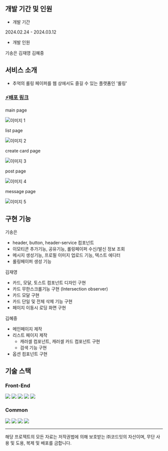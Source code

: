## 개발 기간 및 인원
- 개발 기간

2024.02.24 - 2024.03.12 
- 개발 인원

기송은 김재영 김혜중

## 서비스 소개
- 추억의 롤링 페이퍼를 웹 상에서도 즐길 수 있는 플랫폼인 '롤링'

### [⚡️배포 링크](https://main--rolling4-20.netlify.app/)

main page

 ![이미지 1](https://lh7-us.googleusercontent.com/Xzz1c_9ryaviOIzzOBtrFfdvjqyXixUlixRMwphC2zlXyMhj2CgeWEl0WKVsZ4gFqRLCWSmNSpP4DHGuDnupft3NFGQ0mnWdGbugCXx1KXZ49xtSGliaVTxxGsW72u0KiK_hA6_CdKtoK_C8_YzivVR-ew=s512)
 
list page

 ![이미지 2](https://lh7-us.googleusercontent.com/gg1WECsqX_Q32Imy2sbICmEZ8mZi1ZV16T6xZuLiYdeTwCGHjet-bZ7eeh3kv6R8tZzkQIErD7M4inHgmBk0PR9-BOzRJ_ekyzO1-6yybpxo3x4QxLgwsSAp-18iKpPqd9OKDbnOuhDViou3M-F0XZVkTA=s512)
 
create card page

![이미지 3](https://lh7-us.googleusercontent.com/k78oXGcEhdKQrYlgKMQ1xS0XA80jEgWRnm-fRFTg4nBytx1-BXwtkswsYho1wMqsnMJB8Y0sbWShefD6jU5EJSB56YGzcgieAIaAa9vNOeNBp-ms2eNu4R4ImqWL7vdEJhciHbyUvFGzda8IJMkOjduNeQ=s512)

post page

 ![이미지 4](https://lh7-us.googleusercontent.com/GtQ1qnPRhYgLpVhkmtaUqsubAVyrbuZYngU7DE9XAd3I3VT-q-tRkTfDuVx2qnS659MdGeVWEhhu9Kv9lnupTr1YVMDkXL9k4l8OS_CV-DzMIcg3fYWAYD2iRWokzqMaGzGaRz4beETfSIQxJQ9tvTuUlw=s512)
 
message page

![이미지 5](https://lh7-us.googleusercontent.com/y7G90tvIBR1oE-0qGuSs8pG_zul_Le-jW7Rb5fKHSe9owULbzYieD0nYVHM0krWnOoHGthykDvag0LP5hl_ZiIx4jQ_b2efYa4uAdDpmsjY45Xb-QVYiXJQNl0osJLCgR5rmeu2C5qXvVkLuTGjW0hBScw=s512)


## 구현 기능

기송은
- header, button, header-service 컴포넌트
- 이모티콘 추가기능, 공유기능, 롤링페이퍼 수신/발신 정보 조회
- 메시지 생성기능, 프로필 이미지 업로드 기능, 텍스트 에디터
- 롤링페이퍼 생성 기능

김재영
- 카드, 모달, 토스트 컴포넌트 디자인 구현
- 카드 무한스크롤기능 구현 (Intersection observer)
- 카드 모달 구현
- 카드 단일 및 전체 삭제 기능 구현
- 페이지 이동시 로딩 화면 구현

김혜중
- 메인페이지 제작
- 리스트 페이지 제작
  - 캐러셀 컴포넌트, 캐러셀 카드 컴포넌트 구현
  - 검색 기능 구현
- 옵션 컴포넌트 구현


## 기술 스택
### Front-End
<img  src="https://img.shields.io/badge/javascript-F7DF1E?style=for-the-badge&logo=javascript&logoColor=black"> <img  src="https://img.shields.io/badge/react-61DAFB?style=for-the-badge&logo=react&logoColor=black"> <img src="https://img.shields.io/badge/sass-CC6699?style=for-the-badge&logo=sass&logoColor=white"/> <img src="https://img.shields.io/badge/prettier-F7B93E?style=for-the-badge&logo=prettier&logoColor=white"/> <img src="https://img.shields.io/badge/eslint-4B32C3?style=for-the-badge&logo=eslint&logoColor=white"/> 
 


### Common
<img src="https://img.shields.io/badge/discord-5865F2?style=for-the-badge&logo=discord&logoColor=white"/> <img src="https://img.shields.io/badge/github-181717?style=for-the-badge&logo=github&logoColor=white"/> <img src="https://img.shields.io/badge/notion-000000?style=for-the-badge&logo=notion&logoColor=white"/> <img  src="https://img.shields.io/badge/figma-F24E1E?style=for-the-badge&logo=figma&logoColor=white"> 



---
해당 프로젝트의 모든 자료는 저작권법에 의해 보호받는 ㈜코드잇의 자산이며, 무단 사용 및 도용, 복제 및 배포를 금합니다.
